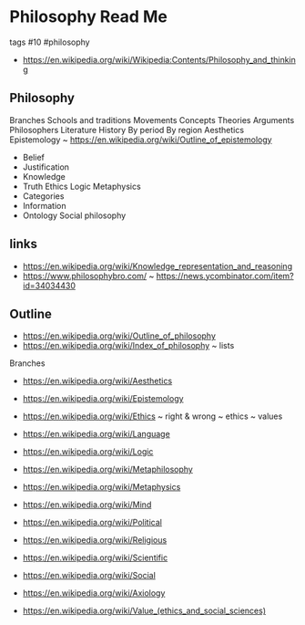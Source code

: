 # Philosophy Read Me

tags #10 #philosophy

* https://en.wikipedia.org/wiki/Wikipedia:Contents/Philosophy_and_thinking

## Philosophy
Branches
Schools and traditions
Movements
Concepts
Theories
Arguments
Philosophers
Literature
History
By period
By region
Aesthetics
Epistemology ~ https://en.wikipedia.org/wiki/Outline_of_epistemology
* Belief
* Justification
* Knowledge
* Truth
Ethics
Logic
Metaphysics
* Categories
* Information
* Ontology
Social philosophy

## links

* https://en.wikipedia.org/wiki/Knowledge_representation_and_reasoning
* https://www.philosophybro.com/ ~ https://news.ycombinator.com/item?id=34034430

## Outline

* https://en.wikipedia.org/wiki/Outline_of_philosophy
* https://en.wikipedia.org/wiki/Index_of_philosophy ~ lists

Branches
* https://en.wikipedia.org/wiki/Aesthetics
* https://en.wikipedia.org/wiki/Epistemology
* https://en.wikipedia.org/wiki/Ethics ~ right & wrong ~ ethics ~ values
* https://en.wikipedia.org/wiki/Language
* https://en.wikipedia.org/wiki/Logic
* https://en.wikipedia.org/wiki/Metaphilosophy
* https://en.wikipedia.org/wiki/Metaphysics
* https://en.wikipedia.org/wiki/Mind
* https://en.wikipedia.org/wiki/Political
* https://en.wikipedia.org/wiki/Religious
* https://en.wikipedia.org/wiki/Scientific
* https://en.wikipedia.org/wiki/Social

* https://en.wikipedia.org/wiki/Axiology
* https://en.wikipedia.org/wiki/Value_(ethics_and_social_sciences)
